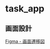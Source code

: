 # task_app

## 画面設計
[Figma - 画面遷移図](https://www.figma.com/file/mgqke2qSLZX5tADEvMKHrP/Untitled?node-id=2%3A7)